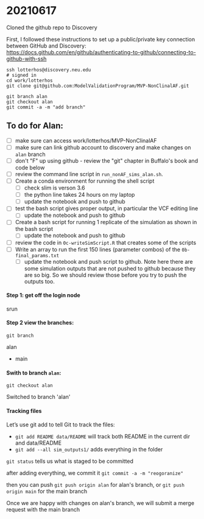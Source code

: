 # 20210617 

Cloned the github repo to Discovery

First, I followed these instructions to set up a public/private key connection between GitHub and Discovery: https://docs.github.com/en/github/authenticating-to-github/connecting-to-github-with-ssh 

```
ssh lotterhos@discovery.neu.edu
# signed in
cd work/lotterhos
git clone git@github.com:ModelValidationProgram/MVP-NonClinalAF.git

git branch alan
git checkout alan
git commit -a -m "add branch"
```

## To do for Alan:
- [ ] make sure can access work/lotterhos/MVP-NonClinalAF
- [ ] make sure can link github account to discovery and make changes on `alan` branch
- [ ] don't "F" up using github - review the "git" chapter in Buffalo's book and code below
- [ ] review the command line script in `run_nonAF_sims_alan.sh`. 
- [ ] Create a conda environment for running the shell script
    - [ ] check slim is verson 3.6
    - [ ] the python line takes 24 hours on my laptop
    - [ ] update the notebook and push to github
- [ ] test the bash script gives proper output, in particular the VCF editing line
    - [ ] update the notebook and push to github
- [ ] Create a bash script for running 1 replicate of the simulation as shown in the bash script
    - [ ] update the notebook and push to github
- [ ] review the code in `0c-writeSimScript.R` that creates some of the scripts
- [ ] Write an array to run the first 150 lines (parameter combos) of the `0b-final_params.txt`
    - [ ] update the notebook and push script to github. Note here there are some simulation outputs that are not pushed to github because they are so big. So we should review those before you try to push the outputs too.

#### Step 1: get off the login node

srun

#### Step 2 view the branches:

`git branch` 

alan

* main

#### Swith to branch `alan`:

`git checkout alan` 

Switched to branch 'alan'


#### Tracking files

Let’s use git add to tell Git to track the files:
* `git add README data/README` will track both README in the current dir and data/README
* `git add --all sim_outputs1/` adds everything in the folder

`git status` tells us what is staged to be committed

after adding everything, we commit it `git commit -a -m "reogoranize"`

then you can push `git push origin alan` for alan's branch, or  `git push origin main` for the main branch

Once we are happy with changes on alan's branch, we will submit a merge request with the main branch
